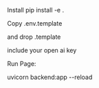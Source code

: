 
Install
pip install -e .


Copy
.env.template

and drop .template

include your open ai key

Run Page:

uvicorn backend:app --reload